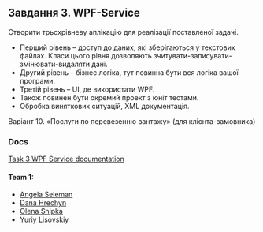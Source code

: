 ## Завдання 3. WPF-Service
Створити трьохрівневу аплікацію для реалізації поставленої задачі.
 * Перший рівень – доступ до даних, які зберігаються у текстових файлах. Класи цього рівня дозволяють зчитувати-записувати-змінювати-видаляти дані.
 * Другий рівень – бізнес логіка, тут повинна бути вся логіка вашої програми.
 * Третій рівень – UI, де використати WPF.
 * Також повинен бути окремий проект з юніт тестами.
 * Обробка виняткових ситуацій, XML документація.
 
Варіант 10.  «Послуги по перевезенню вантажу» (для клієнта-замовника)

### Docs
[Task 3 WPF Service documentation](https://lnupmi11.github.io/PofCIS_Team1/task3-wpf-service/index.html)

#### Team 1:
* [Angela Seleman](https://github.com/selemanka)
* [Dana Hrechyn](https://github.com/danahrechyn123)
* [Olena Shipka](https://github.com/oshipka)
* [Yuriy Lisovskiy](https://github.com/YuriyLisovskiy)

